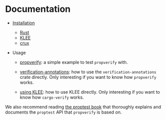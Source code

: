 # Documentation


- [Installation](installation.md)
  - [Rust](install-rust.md)
  - [KLEE](install-klee.md)
  - [crux](install-crux.md)

- Usage

  - [propverify](using-propverify.md): a simple example to test
    `propverify` with.

  - [verification-annotations](using-annotations.md): how to use the
    `verification-annotations` crate directly.
    Only interesting if you want to know how `propverify` works.

  - [using KLEE](using-klee.md): how to use KLEE directly.
    Only interesting if you want to know how `cargo-verify` works.

We also recommend reading
[the proptest book](https://altsysrq.github.io/proptest-book/intro.html)
that thoroughly explains and documents the `proptest` API that `propverify` is based on.
